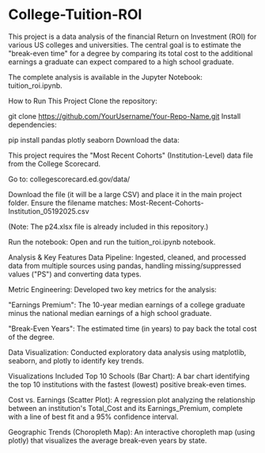 # College-Tuition-ROI
This project is a data analysis of the financial Return on Investment (ROI) for various US colleges and universities. The central goal is to estimate the "break-even time" for a degree by comparing its total cost to the additional earnings a graduate can expect compared to a high school graduate.

The complete analysis is available in the Jupyter Notebook: tuition_roi.ipynb.

How to Run This Project
Clone the repository:

git clone https://github.com/YourUsername/Your-Repo-Name.git
Install dependencies:

pip install pandas plotly seaborn
Download the data:

This project requires the "Most Recent Cohorts" (Institution-Level) data file from the College Scorecard.

Go to: collegescorecard.ed.gov/data/

Download the file (it will be a large CSV) and place it in the main project folder. Ensure the filename matches: Most-Recent-Cohorts-Institution_05192025.csv

(Note: The p24.xlsx file is already included in this repository.)

Run the notebook: Open and run the tuition_roi.ipynb notebook.

Analysis & Key Features
Data Pipeline: Ingested, cleaned, and processed data from multiple sources using pandas, handling missing/suppressed values ("PS") and converting data types.

Metric Engineering: Developed two key metrics for the analysis:

"Earnings Premium": The 10-year median earnings of a college graduate minus the national median earnings of a high school graduate.

"Break-Even Years": The estimated time (in years) to pay back the total cost of the degree.

Data Visualization: Conducted exploratory data analysis using matplotlib, seaborn, and plotly to identify key trends.

Visualizations Included
Top 10 Schools (Bar Chart): A bar chart identifying the top 10 institutions with the fastest (lowest) positive break-even times.

Cost vs. Earnings (Scatter Plot): A regression plot analyzing the relationship between an institution's Total_Cost and its Earnings_Premium, complete with a line of best fit and a 95% confidence interval.

Geographic Trends (Choropleth Map): An interactive choropleth map (using plotly) that visualizes the average break-even years by state.
